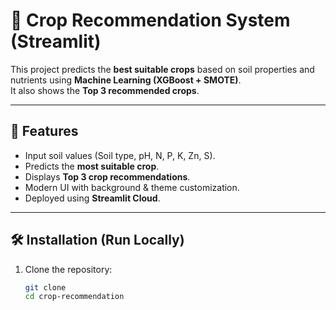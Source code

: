 # 🌱 Crop Recommendation System (Streamlit)

This project predicts the **best suitable crops** based on soil properties and nutrients using **Machine Learning (XGBoost + SMOTE)**.  
It also shows the **Top 3 recommended crops**.

---

## 🚀 Features
- Input soil values (Soil type, pH, N, P, K, Zn, S).
- Predicts the **most suitable crop**.
- Displays **Top 3 crop recommendations**.
- Modern UI with background & theme customization.
- Deployed using **Streamlit Cloud**.

---

## 🛠️ Installation (Run Locally)

1. Clone the repository:
   ```bash
   git clone 
   cd crop-recommendation
